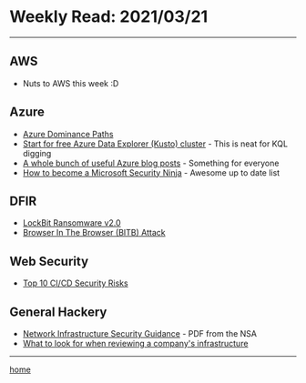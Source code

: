 # Weekly Read: 2021/03/21
----

## AWS

 * Nuts to AWS this week :D


## Azure

 * [Azure Dominance Paths](https://cloudbrothers.info/en/azure-dominance-paths/)
 * [Start for free Azure Data Explorer (Kusto) cluster](https://techcommunity.microsoft.com/t5/azure-data-explorer-blog/start-for-free-azure-data-explorer-kusto-cluster/ba-p/3253401) - This is neat for KQL digging
 * [A whole bunch of useful Azure blog posts](https://azurespringclean.com/) - Something for everyone
 * [How to become a Microsoft Security Ninja](https://www.msdigest.net/2022/03/how-to-become-a-microsoft-security-ninja/) -  Awesome up to date list


## DFIR

 * [LockBit Ransomware v2.0](https://cdong1012.github.io//reverse%20engineering/2022/03/19/LockbitRansomware/)
 * [Browser In The Browser (BITB) Attack](https://mrd0x.com/browser-in-the-browser-phishing-attack/)


## Web Security

 * [Top 10 CI/CD Security Risks](https://www.cidersecurity.io/top-10-cicd-security-risks/)


## General Hackery
 
 * [Network Infrastructure Security Guidance](https://media.defense.gov/2022/Mar/01/2002947139/-1/-1/0/CTR_NSA_NETWORK_INFRASTRUCTURE_SECURITY_GUIDANCE_20220301.PDF) - PDF from the NSA 
 * [What to look for when reviewing a company's infrastructure](https://www.marcolancini.it/2022/blog-cloud-security-infrastructure-review/)




----
[home](index.md)
